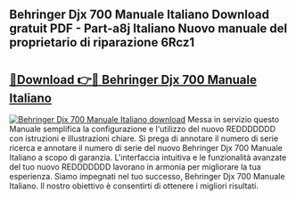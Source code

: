## Behringer Djx 700 Manuale Italiano Download gratuit PDF - Part-a8j Italiano Nuovo manuale del proprietario di riparazione 6Rcz1

# <h2><a href="http://df97cc.blite.top/?on=Behringer+Djx+700+Manuale+Italiano">🔗Download 👉🔴 Behringer Djx 700 Manuale Italiano</a></h2>

[![Behringer Djx 700 Manuale Italiano download](https://i.imgur.com/lujVjoI.png)](http://df97cc.blite.top/?on=Behringer+Djx+700+Manuale+Italiano)
Messa in servizio questo Manuale semplifica la configurazione e l'utilizzo del nuovo REDDDDDDD con istruzioni e illustrazioni chiare. Si prega di annotare il numero di serie ricerca e annotare il numero di serie del nuovo Behringer Djx 700 Manuale Italiano a scopo di garanzia. L'interfaccia intuitiva e le funzionalità avanzate del tuo nuovo REDDDDDDD lavorano in armonia per migliorare la tua esperienza. Siamo impegnati nel tuo successo, Behringer Djx 700 Manuale Italiano. Il nostro obiettivo è consentirti di ottenere i migliori risultati.
